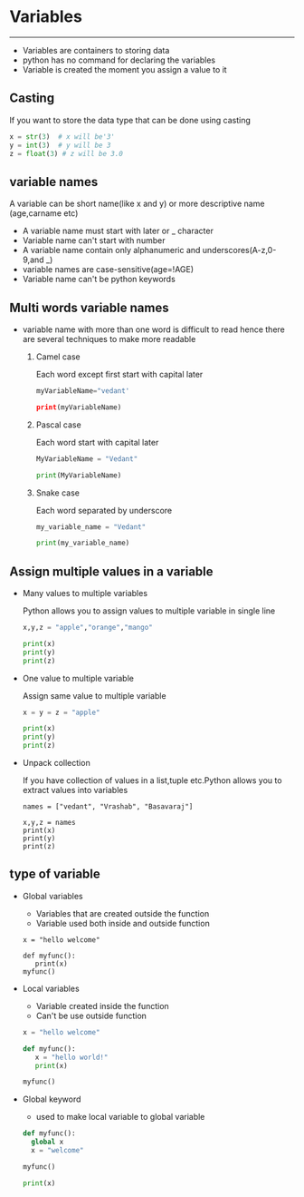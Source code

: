 # Variables

---

* Variables are containers to storing data 
* python has no command for declaring the variables
* Variable is created the moment you assign a value to it

## Casting
If you want to store the data type that can be done using casting
```python
x = str(3)  # x will be'3'
y = int(3)  # y will be 3
z = float(3) # z will be 3.0
```
## variable names
A variable can be short name(like x and y) or more descriptive name (age,carname etc)
* A variable name must start with later or _ character
* Variable name can't start with number
* A variable name contain only alphanumeric and underscores(A-z,0-9,and _)
* variable names are case-sensitive(age=!AGE)
* Variable name can't be python keywords

## Multi words variable names
* variable name with more than one word is difficult to read hence there are several techniques to make more readable 
  1. Camel case
  
     Each word except first start with capital later
     ```python
     myVariableName="vedant'
     
     print(myVariableName)
     ```
  2. Pascal case
  
     Each word start with capital later
     ```python
     MyVariableName = "Vedant"
     
     print(MyVariableName)
     ```
  3. Snake case
  
     Each word separated by underscore
     ```python
     my_variable_name = "Vedant"
     
     print(my_variable_name)
     ```
## Assign multiple values in a variable
* Many values to multiple variables

  Python allows you to assign values to multiple variable in single line
  ```python
  x,y,z = "apple","orange","mango"
  
  print(x)
  print(y)
  print(z)
  ```
* One value to multiple variable

  Assign same value to multiple variable
  ```python
  x = y = z = "apple"
  
  print(x)
  print(y)
  print(z)
  ```
* Unpack collection

   If you have collection of values in a list,tuple etc.Python allows you to extract values into variables
   ```pthon
   names = ["vedant", "Vrashab", "Basavaraj"]
  
   x,y,z = names
   print(x)
   print(y)
   print(z)
   ```
## type of variable
* Global variables
  
  * Variables that are created outside the function 
  * Variable used both inside and outside function
  ```pthon
  x = "hello welcome"
  
  def myfunc():
     print(x)
  myfunc()
  ```
* Local variables
  * Variable created inside the function
  * Can't be use outside function
  ```python
  x = "hello welcome"
  
  def myfunc():
     x = "hello world!"
     print(x)
  
  myfunc()
  ```
* Global keyword
  * used to make local variable to global variable
  ```python
  def myfunc():
    global x
    x = "welcome"
  
  myfunc()
  
  print(x)
  ```
